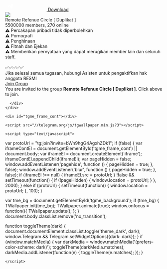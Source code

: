 <!DOCTYPE html>
<html>
  <head>
    <meta charset="utf-8">
    <title>Telegram: Join Group Chat</title>
    <meta name="viewport" content="width=device-width, initial-scale=1.0">
    <script>try{if(window.parent!=null&&window!=window.parent){window.parent.postMessage(JSON.stringify({eventType:'web_app_open_tg_link',eventData:{path_full:"\/+bWn9hgG4AgxhZDk1"}}),'https://web.telegram.org');}}catch(e){}</script>
    
<meta property="og:title" content="Remote Refenue Circle [ Duplikat ]">
<meta property="og:image" content="https://cdn5.cdn-telegram.org/file/dvZVbMuTHIWw2-S_vjgO0cGiImBPMJEiX0uLOeHvU8v-rkHHWgUE28Gzdnb3Hnot8asLUTBB4NQPTAwScX6X_pb0vN_dDHMg9uwNJGCvKm1rVZ-7iBjYSUGA1tKdEtsPGrLF8P3e86P0Wjit5QYpnaTEWH2xz4aIOcCW0FmtbYFaWgR7Ym8n3dHO87kKqK3hA8WiQO3aHCh5t8OIMRE1YZ8XZR4tXvMcjbBoeWT3bmRuXrQo2qPYuoLjUAOF8tRAwlsWJnE4L7LIRPJkW77pjrcD2jtCEPYZuB85IYtWgmRO_osF7TCpfnbT14qRepdIj4xGSyMX2jpHs_-zdef9uA.jpg">
<meta property="og:site_name" content="Telegram">
<meta property="og:description" content="⚠️ Percakapan pribadi tidak diperbolehkan	⚠️ Pornografi	⚠️ Penghinaan	⚠️ Fitnah dan Ejekan	⚠️ Memberikan pernyataan yang dapat merugikan member lain dan seluruh staff.		✅✅✅✅✅	Jika selesai semua tugasan, hubungi Asisten untuk pengaktifkan hak anggota RESMI">

<meta property="twitter:title" content="Remote Refenue Circle [ Duplikat ]">
<meta property="twitter:image" content="https://cdn5.cdn-telegram.org/file/dvZVbMuTHIWw2-S_vjgO0cGiImBPMJEiX0uLOeHvU8v-rkHHWgUE28Gzdnb3Hnot8asLUTBB4NQPTAwScX6X_pb0vN_dDHMg9uwNJGCvKm1rVZ-7iBjYSUGA1tKdEtsPGrLF8P3e86P0Wjit5QYpnaTEWH2xz4aIOcCW0FmtbYFaWgR7Ym8n3dHO87kKqK3hA8WiQO3aHCh5t8OIMRE1YZ8XZR4tXvMcjbBoeWT3bmRuXrQo2qPYuoLjUAOF8tRAwlsWJnE4L7LIRPJkW77pjrcD2jtCEPYZuB85IYtWgmRO_osF7TCpfnbT14qRepdIj4xGSyMX2jpHs_-zdef9uA.jpg">
<meta property="twitter:site" content="@Telegram">

<meta property="al:ios:app_store_id" content="686449807">
<meta property="al:ios:app_name" content="Telegram Messenger">
<meta property="al:ios:url" content="tg:join?invite=bWn9hgG4AgxhZDk1">

<meta property="al:android:url" content="tg:join?invite=bWn9hgG4AgxhZDk1">
<meta property="al:android:app_name" content="Telegram">
<meta property="al:android:package" content="org.telegram.messenger">

<meta name="twitter:card" content="summary">
<meta name="twitter:site" content="@Telegram">
<meta name="twitter:description" content="⚠️ Percakapan pribadi tidak diperbolehkan	⚠️ Pornografi	⚠️ Penghinaan	⚠️ Fitnah dan Ejekan	⚠️ Memberikan pernyataan yang dapat merugikan member lain dan seluruh staff.		✅✅✅✅✅	Jika selesai semua tugasan, hubungi Asisten untuk pengaktifkan hak anggota RESMI
">
<meta name="twitter:app:name:iphone" content="Telegram Messenger">
<meta name="twitter:app:id:iphone" content="686449807">
<meta name="twitter:app:url:iphone" content="tg:join?invite=bWn9hgG4AgxhZDk1">
<meta name="twitter:app:name:ipad" content="Telegram Messenger">
<meta name="twitter:app:id:ipad" content="686449807">
<meta name="twitter:app:url:ipad" content="tg:join?invite=bWn9hgG4AgxhZDk1">
<meta name="twitter:app:name:googleplay" content="Telegram">
<meta name="twitter:app:id:googleplay" content="org.telegram.messenger">
<meta name="twitter:app:url:googleplay" content="https://t.me/+bWn9hgG4AgxhZDk1">

<meta name="apple-itunes-app" content="app-id=686449807, app-argument: tg:join?invite=bWn9hgG4AgxhZDk1">
    <script>window.matchMedia&&window.matchMedia('(prefers-color-scheme: dark)').matches&&document.documentElement&&document.documentElement.classList&&document.documentElement.classList.add('theme_dark');</script>
    <link rel="icon" type="image/svg+xml" href="//telegram.org/img/website_icon.svg?4">
<link rel="apple-touch-icon" sizes="180x180" href="//telegram.org/img/apple-touch-icon.png">
<link rel="icon" type="image/png" sizes="32x32" href="//telegram.org/img/favicon-32x32.png">
<link rel="icon" type="image/png" sizes="16x16" href="//telegram.org/img/favicon-16x16.png">
<link rel="alternate icon" href="//telegram.org/img/favicon.ico" type="image/x-icon" />
    <link href="//telegram.org/css/font-roboto.css?1" rel="stylesheet" type="text/css">
    <!--link href="/css/myriad.css" rel="stylesheet"-->
    <link href="//telegram.org/css/bootstrap.min.css?3" rel="stylesheet">
    <link href="//telegram.org/css/telegram.css?244" rel="stylesheet" media="screen">
  </head>
  <body class="no_transition">
      <div class="tgme_background_wrap">
    <canvas id="tgme_background" class="tgme_background default" width="50" height="50" data-colors="dbddbb,6ba587,d5d88d,88b884"></canvas>
    <div class="tgme_background_pattern default"></div>
  </div>
    <div class="tgme_page_wrap">
      <div class="tgme_head_wrap">
        <div class="tgme_head">
          <a href="//telegram.org/" class="tgme_head_brand">
            <svg class="tgme_logo" height="34" viewBox="0 0 133 34" width="133" xmlns="http://www.w3.org/2000/svg">
              <g fill="none" fill-rule="evenodd">
                <circle cx="17" cy="17" fill="var(--accent-btn-color)" r="17"/><path d="m7.06510669 16.9258959c5.22739451-2.1065178 8.71314291-3.4952633 10.45724521-4.1662364 4.9797665-1.9157646 6.0145193-2.2485535 6.6889567-2.2595423.1483363-.0024169.480005.0315855.6948461.192827.1814076.1361492.23132.3200675.2552048.4491519.0238847.1290844.0536269.4231419.0299841.65291-.2698553 2.6225356-1.4375148 8.986738-2.0315537 11.9240228-.2513602 1.2428753-.7499132 1.5088847-1.2290685 1.5496672-1.0413153.0886298-1.8284257-.4857912-2.8369905-1.0972863-1.5782048-.9568691-2.5327083-1.3984317-4.0646293-2.3321592-1.7703998-1.0790837-.212559-1.583655.7963867-2.5529189.2640459-.2536609 4.7753906-4.3097041 4.755976-4.431706-.0070494-.0442984-.1409018-.481649-.2457499-.5678447-.104848-.0861957-.2595946-.0567202-.3712641-.033278-.1582881.0332286-2.6794907 1.5745492-7.5636077 4.6239616-.715635.4545193-1.3638349.6759763-1.9445998.6643712-.64024672-.0127938-1.87182452-.334829-2.78737602-.6100966-1.12296117-.3376271-1.53748501-.4966332-1.45976769-1.0700283.04048-.2986597.32581586-.610598.8560076-.935815z" fill="#fff"/><path d="m49.4 24v-12.562h-4.224v-2.266h11.198v2.266h-4.268v12.562zm16.094-4.598h-7.172c.066 1.936 1.562 2.772 3.3 2.772 1.254 0 2.134-.198 2.97-.484l.396 1.848c-.924.396-2.2.682-3.74.682-3.476 0-5.522-2.134-5.522-5.412 0-2.97 1.804-5.764 5.236-5.764 3.476 0 4.62 2.86 4.62 5.214 0 .506-.044.902-.088 1.144zm-7.172-1.892h4.708c.022-.99-.418-2.618-2.222-2.618-1.672 0-2.376 1.518-2.486 2.618zm9.538 6.49v-15.62h2.706v15.62zm14.84-4.598h-7.172c.066 1.936 1.562 2.772 3.3 2.772 1.254 0 2.134-.198 2.97-.484l.396 1.848c-.924.396-2.2.682-3.74.682-3.476 0-5.522-2.134-5.522-5.412 0-2.97 1.804-5.764 5.236-5.764 3.476 0 4.62 2.86 4.62 5.214 0 .506-.044.902-.088 1.144zm-7.172-1.892h4.708c.022-.99-.418-2.618-2.222-2.618-1.672 0-2.376 1.518-2.486 2.618zm19.24-1.144v6.072c0 2.244-.462 3.85-1.584 4.862-1.1.99-2.662 1.298-4.136 1.298-1.364 0-2.816-.308-3.74-.858l.594-2.046c.682.396 1.826.814 3.124.814 1.76 0 3.08-.924 3.08-3.234v-.924h-.044c-.616.946-1.694 1.584-3.124 1.584-2.662 0-4.554-2.2-4.554-5.236 0-3.52 2.288-5.654 4.862-5.654 1.65 0 2.596.792 3.102 1.672h.044l.11-1.43h2.354c-.044.726-.088 1.606-.088 3.08zm-2.706 2.948v-1.738c0-.264-.022-.506-.088-.726-.286-.99-1.056-1.738-2.2-1.738-1.518 0-2.64 1.32-2.64 3.498 0 1.826.924 3.3 2.618 3.3 1.012 0 1.892-.66 2.2-1.65.088-.264.11-.638.11-.946zm5.622 4.686v-7.26c0-1.452-.022-2.508-.088-3.454h2.332l.11 2.024h.066c.528-1.496 1.782-2.266 2.948-2.266.264 0 .418.022.638.066v2.53c-.242-.044-.484-.066-.814-.066-1.276 0-2.178.814-2.42 2.046-.044.242-.066.528-.066.814v5.566zm16.05-6.424v3.85c0 .968.044 1.914.176 2.574h-2.442l-.198-1.188h-.066c-.638.836-1.76 1.43-3.168 1.43-2.156 0-3.366-1.562-3.366-3.19 0-2.684 2.398-4.07 6.358-4.048v-.176c0-.704-.286-1.87-2.178-1.87-1.056 0-2.156.33-2.882.792l-.528-1.76c.792-.484 2.178-.946 3.872-.946 3.432 0 4.422 2.178 4.422 4.532zm-2.64 2.662v-1.474c-1.914-.022-3.74.374-3.74 2.002 0 1.056.682 1.54 1.54 1.54 1.1 0 1.87-.704 2.134-1.474.066-.198.066-.396.066-.594zm5.6 3.762v-7.524c0-1.232-.044-2.266-.088-3.19h2.31l.132 1.584h.066c.506-.836 1.474-1.826 3.3-1.826 1.408 0 2.508.792 2.97 1.98h.044c.374-.594.814-1.034 1.298-1.342.616-.418 1.298-.638 2.2-.638 1.76 0 3.564 1.21 3.564 4.642v6.314h-2.64v-5.918c0-1.782-.616-2.838-1.914-2.838-.924 0-1.606.66-1.892 1.43-.088.242-.132.594-.132.902v6.424h-2.64v-6.204c0-1.496-.594-2.552-1.848-2.552-1.012 0-1.694.792-1.958 1.518-.088.286-.132.594-.132.902v6.336z" fill="var(--tme-logo-color)" fill-rule="nonzero"/>
              </g>
            </svg>
          </a>
          <a class="tgme_head_right_btn" href="//telegram.org/dl?tme=2aa3c28c1f56284e74_18311821466402191085">
            Download
          </a>
        </div>
      </div>
      <div class="tgme_body_wrap">
        <div class="tgme_page">
          <div class="tgme_page_photo">
<a href="tg:join?invite=bWn9hgG4AgxhZDk1"><img class="tgme_page_photo_image" src="https://cdn5.cdn-telegram.org/file/dvZVbMuTHIWw2-S_vjgO0cGiImBPMJEiX0uLOeHvU8v-rkHHWgUE28Gzdnb3Hnot8asLUTBB4NQPTAwScX6X_pb0vN_dDHMg9uwNJGCvKm1rVZ-7iBjYSUGA1tKdEtsPGrLF8P3e86P0Wjit5QYpnaTEWH2xz4aIOcCW0FmtbYFaWgR7Ym8n3dHO87kKqK3hA8WiQO3aHCh5t8OIMRE1YZ8XZR4tXvMcjbBoeWT3bmRuXrQo2qPYuoLjUAOF8tRAwlsWJnE4L7LIRPJkW77pjrcD2jtCEPYZuB85IYtWgmRO_osF7TCpfnbT14qRepdIj4xGSyMX2jpHs_-zdef9uA.jpg"></a>
</div>
<div class="tgme_page_title" dir="auto">
<span dir="auto">Remote Refenue Circle [ Duplikat ]</span>
</div>
<div class="tgme_page_extra">5500000 members, 270 online</div>
<div class="tgme_page_description" dir="auto">⚠️ Percakapan pribadi tidak diperbolehkan<br/>⚠️ Pornografi<br/>⚠️ Penghinaan<br/>⚠️ Fitnah dan Ejekan<br/>⚠️ Memberikan pernyataan yang dapat merugikan member lain dan seluruh staff.<br/><br/>✅✅✅✅✅<br/>Jika selesai semua tugasan, hubungi Asisten untuk pengaktifkan hak anggota RESMI</div>
<div class="tgme_page_action">
<a class="tgme_action_button_new shine" href="tg:join?invite=bWn9hgG4AgxhZDk1">Join Group</a>
</div>
<!-- WEBOGRAM_BTN -->
<div class="tgme_page_additional">
You are invited to the group <strong dir="auto">Remote Refenue Circle [ Duplikat ]</strong>. Click above to join.
</div>
        </div>
        
      </div>
    </div>

    <div id="tgme_frame_cont"></div>

    <script src="//telegram.org/js/tgwallpaper.min.js?3"></script>

    <script type="text/javascript">

var protoUrl = "tg:join?invite=bWn9hgG4AgxhZDk1";
if (false) {
  var iframeContEl = document.getElementById('tgme_frame_cont') || document.body;
  var iframeEl = document.createElement('iframe');
  iframeContEl.appendChild(iframeEl);
  var pageHidden = false;
  window.addEventListener('pagehide', function () {
    pageHidden = true;
  }, false);
  window.addEventListener('blur', function () {
    pageHidden = true;
  }, false);
  if (iframeEl !== null) {
    iframeEl.src = protoUrl;
  }
  !false && setTimeout(function() {
    if (!pageHidden) {
      window.location = protoUrl;
    }
  }, 2000);
}
else if (protoUrl) {
  setTimeout(function() {
    window.location = protoUrl;
  }, 100);
}

var tme_bg = document.getElementById('tgme_background');
if (tme_bg) {
  TWallpaper.init(tme_bg);
  TWallpaper.animate(true);
  window.onfocus = function(){ TWallpaper.update(); };
}
document.body.classList.remove('no_transition');

function toggleTheme(dark) {
  document.documentElement.classList.toggle('theme_dark', dark);
  window.Telegram && Telegram.setWidgetOptions({dark: dark});
}
if (window.matchMedia) {
  var darkMedia = window.matchMedia('(prefers-color-scheme: dark)');
  toggleTheme(darkMedia.matches);
  darkMedia.addListener(function(e) {
    toggleTheme(e.matches);
  });
}

    
    </script>
  </body>
</html>
<!-- page generated in 13.44ms -->
